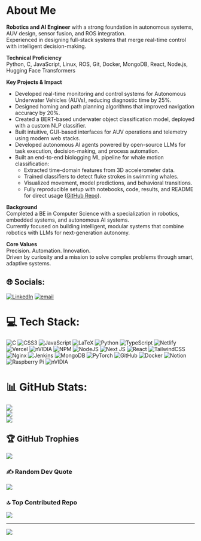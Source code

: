 # About Me

**Robotics and AI Engineer** with a strong foundation in autonomous systems, AUV design, sensor fusion, and ROS integration.  
Experienced in designing full-stack systems that merge real-time control with intelligent decision-making.

**Technical Proficiency**  
Python, C, JavaScript, Linux, ROS, Git, Docker, MongoDB, React, Node.js, Hugging Face Transformers  

**Key Projects & Impact**  
- Developed real-time monitoring and control systems for Autonomous Underwater Vehicles (AUVs), reducing diagnostic time by 25%.  
- Designed homing and path planning algorithms that improved navigation accuracy by 20%.  
- Created a BERT-based underwater object classification model, deployed with a custom NLP classifier.  
- Built intuitive, GUI-based interfaces for AUV operations and telemetry using modern web stacks.  
- Developed autonomous AI agents powered by open-source LLMs for task execution, decision-making, and process automation.  
- Built an end-to-end biologging ML pipeline for whale motion classification:  
  - Extracted time-domain features from 3D accelerometer data.  
  - Trained classifiers to detect fluke strokes in swimming whales.  
  - Visualized movement, model predictions, and behavioral transitions.  
  - Fully reproducible setup with notebooks, code, results, and README for direct usage ([GitHub Repo](https://github.com/srinathvv-dev/Biologging-Whale-Motion-Analysis)).

**Background**  
Completed a BE in Computer Science with a specialization in robotics, embedded systems, and autonomous AI systems.  
Currently focused on building intelligent, modular systems that combine robotics with LLMs for next-generation autonomy.

**Core Values**  
Precision. Automation. Innovation.  
Driven by curiosity and a mission to solve complex problems through smart, adaptive systems.

## 🌐 Socials:
[![LinkedIn](https://img.shields.io/badge/LinkedIn-%230077B5.svg?logo=linkedin&logoColor=white)](https://www.linkedin.com/in/srinath-vallimanalan/) [![email](https://img.shields.io/badge/Email-D14836?logo=gmail&logoColor=white)](mailto:srinathvv.dev@gmail.com) 

# 💻 Tech Stack:
![C](https://img.shields.io/badge/c-%2300599C.svg?style=for-the-badge&logo=c&logoColor=white) ![CSS3](https://img.shields.io/badge/css3-%231572B6.svg?style=for-the-badge&logo=css3&logoColor=white) ![JavaScript](https://img.shields.io/badge/javascript-%23323330.svg?style=for-the-badge&logo=javascript&logoColor=%23F7DF1E) ![LaTeX](https://img.shields.io/badge/latex-%23008080.svg?style=for-the-badge&logo=latex&logoColor=white) ![Python](https://img.shields.io/badge/python-3670A0?style=for-the-badge&logo=python&logoColor=ffdd54) ![TypeScript](https://img.shields.io/badge/typescript-%23007ACC.svg?style=for-the-badge&logo=typescript&logoColor=white) ![Netlify](https://img.shields.io/badge/netlify-%23000000.svg?style=for-the-badge&logo=netlify&logoColor=#00C7B7) ![Vercel](https://img.shields.io/badge/vercel-%23000000.svg?style=for-the-badge&logo=vercel&logoColor=white) ![nVIDIA](https://img.shields.io/badge/cuda-000000.svg?style=for-the-badge&logo=nVIDIA&logoColor=green) ![NPM](https://img.shields.io/badge/NPM-%23CB3837.svg?style=for-the-badge&logo=npm&logoColor=white) ![NodeJS](https://img.shields.io/badge/node.js-6DA55F?style=for-the-badge&logo=node.js&logoColor=white) ![Next JS](https://img.shields.io/badge/Next-black?style=for-the-badge&logo=next.js&logoColor=white) ![React](https://img.shields.io/badge/react-%2320232a.svg?style=for-the-badge&logo=react&logoColor=%2361DAFB) ![TailwindCSS](https://img.shields.io/badge/tailwindcss-%2338B2AC.svg?style=for-the-badge&logo=tailwind-css&logoColor=white) ![Nginx](https://img.shields.io/badge/nginx-%23009639.svg?style=for-the-badge&logo=nginx&logoColor=white) ![Jenkins](https://img.shields.io/badge/jenkins-%232C5263.svg?style=for-the-badge&logo=jenkins&logoColor=white) ![MongoDB](https://img.shields.io/badge/MongoDB-%234ea94b.svg?style=for-the-badge&logo=mongodb&logoColor=white) ![PyTorch](https://img.shields.io/badge/PyTorch-%23EE4C2C.svg?style=for-the-badge&logo=PyTorch&logoColor=white) ![GitHub](https://img.shields.io/badge/github-%23121011.svg?style=for-the-badge&logo=github&logoColor=white) ![Docker](https://img.shields.io/badge/docker-%230db7ed.svg?style=for-the-badge&logo=docker&logoColor=white) ![Notion](https://img.shields.io/badge/Notion-%23000000.svg?style=for-the-badge&logo=notion&logoColor=white) ![Raspberry Pi](https://img.shields.io/badge/-Raspberry_Pi-C51A4A?style=for-the-badge&logo=Raspberry-Pi) ![nVIDIA](https://img.shields.io/badge/nVIDIA-%2376B900.svg?style=for-the-badge&logo=nVIDIA&logoColor=white)

# 📊 GitHub Stats:
![](https://github-readme-stats.vercel.app/api?username=srinathvv-dev&theme=dark&hide_border=false&include_all_commits=true&count_private=true)<br/>
![](https://nirzak-streak-stats.vercel.app/?user=srinathvv-dev&theme=dark&hide_border=false)<br/>
![](https://github-readme-stats.vercel.app/api/top-langs/?username=srinathvv-dev&theme=dark&hide_border=false&include_all_commits=true&count_private=true&layout=compact)

## 🏆 GitHub Trophies
![](https://github-profile-trophy.vercel.app/?username=srinathvv-dev&theme=radical&no-frame=false&no-bg=false&margin-w=4)

### ✍️ Random Dev Quote
![](https://quotes-github-readme.vercel.app/api?type=vetical&theme=radical)

### 🔝 Top Contributed Repo
![](https://github-contributor-stats.vercel.app/api?username=srinathvv-dev&limit=5&theme=dark&combine_all_yearly_contributions=true)

---
[![](https://visitcount.itsvg.in/api?id=srinathvv-dev&icon=8&color=1)](https://visitcount.itsvg.in)
